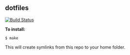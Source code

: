 ## dotfiles

[![Build Status](https://travis-ci.org/JoelCapitao/dotfiles.svg?branch=master)](https://travis-ci.org/JoelCapitao/dotfiles)

**To install:**

```console
$ make
```

This will create symlinks from this repo to your home folder.
